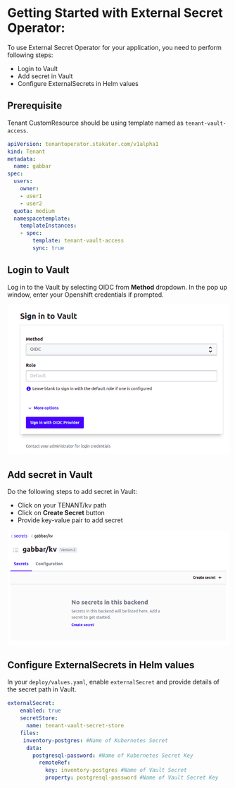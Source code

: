 # Getting Started with External Secret Operator:

To use External Secret Operator for your application, you need to perform following steps:

- Login to Vault
- Add secret in Vault
- Configure ExternalSecrets in Helm values

## Prerequisite

Tenant CustomResource should be using template named as `tenant-vault-access`.

```yaml
apiVersion: tenantoperator.stakater.com/v1alpha1
kind: Tenant
metadata:
  name: gabbar
spec:
  users:
    owner:
    - user1
    - user2
  quota: medium
  namespacetemplate:
    templateInstances:
    - spec:
        template: tenant-vault-access
        sync: true
```

## Login to Vault

Log in to the Vault by selecting OIDC from **Method** dropdown. In the pop up window, enter your Openshift credentials if prompted.

![OIDC Login](./images/OIDC-login.png)

## Add secret in Vault

Do the following steps to add secret in Vault:

- Click on your TENANT/kv path
- Click on **Create Secret** button 
- Provide key-value pair to add secret

![Add Secret](./images/add-secret.png)

## Configure ExternalSecrets in Helm values

In your `deploy/values.yaml`, enable `externalSecret` and provide details of the secret path in Vault. 

```yaml
externalSecret:
    enabled: true
    secretStore:
      name: tenant-vault-secret-store
    files:   
     inventory-postgres: #Name of Kubernetes Secret
      data:
        postgresql-password: #Name of Kubernetes Secret Key
          remoteRef:
            key: inventory-postgres #Name of Vault Secret
            property: postgresql-password #Name of Vault Secret Key
```